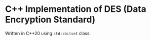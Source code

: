 C++ Implementation of DES (Data Encryption Standard)
==================================

Written in C++20 using `std::bitset` class.
